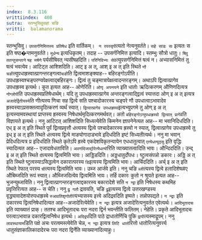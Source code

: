 ```yaml
---
index:  8.3.116
vrittiindex:  408
sutra:  स्तन्भुसिवुसहां चङि
vritti:  balamanorama 
---
```


स्तन्भुसिवु। `उपसर्गनिमित्तस्य प्रतिषेध` इति वार्तिकम्। ` न रपरसृपी`त्यतो नेत्यनुवर्तते। `सहे साडः सः` इत्यतः स इति षष्ठ�न्तमनुवर्तते। `मूर्धन्य` इत्यधिकृतम्। तदाह -- उपसर्गनिमित्त इत्यादि। स्तम्भुः सौत्रो धातुः। `षिवु ततन्तुसन्ताने` `षह मर्षणे` पर्यसीषिवत् न्यसीषहदिति। `परिनिविभ्यः सेवे`त्युपसर्गनिमित्तं षत्वं न। अभ्यासनिमित्तं तु षत्वं भवत्येव। आटिट्त आशिशदिति। आट् इ अ त्, आश् इ अ त् इति स्थिते `णौ चङी`त्युपधाह्रस्वात्प्रागन्तरङ्गत्वा`चङी`ति द्वित्वमाशङ्क्याह-- बहिरङ्गोऽपीति। उपधाह्रस्वश्चङ्परण्यपेक्षत्वाद्बहिरङ्गः। द्वित्वं तु चङ्मात्रापेक्षत्वादन्तरङ्गम्। अथाऽपि द्वित्वात्प्रागेव उपधाह्रस्व इत्यर्थः। कुत इत्यत आह-- ओणेरिति। `ओणृ अपनयने` इति धातोः ऋदित्करणम् औणिणदित्यत्र ` नोग्लोपी`ति उपधाह्रस्वप्रतिषेधार्थम्। यदि तु उपधाह्रस्वात्प्रागेव अन्तरङ्गत्वाद्द्वित्वं स्यात्तदा ओण् इ अ त् इत्यत्र `अजादेर्द्वितीयस्ये`ति णीत्यस्य णिचा सह द्वित्वे सति पश्चादोकारस्य चङ्परे णौ उपधात्वाऽभावादेव ह्रस्वस्याऽप्रसक्तत्वादृदित्करणं व्यर्थं स्यात्। `द्वित्वात्प्रागेव उपधाह्रस्व`इत्यभ्युपगमे तु ओण् इ अ त् इत्यस्यामवस्थायां प्राप्तस्य ह्रस्वस्य निषेधार्थमृदित्करणमर्थवत्। अतो `बहिरङ्गोऽप्युपधाह्रस्वो द्वित्वात् प्रागेवे`ति विज्ञायते इत्यर्थः। ननु आटिटत् आशिशदिति सिध्यत्येवेति किमनेन ज्ञापनेनेत्यत आह-- मा भवानिदिधदिति। एध् इ अ त् इति स्थिते पूर्वं द्वित्वप्रवृत्तौ `धी`त्यस्य द्वित्वे पश्चादेकारस्य ह्रस्वो न स्यात्, द्वित्वात्प्रागेव उपधाह्रस्वे तु इध् इ अ त् इति स्थिते `धी`त्यस्य द्वित्वे माङ्योगादाडभावे इदिधदिति इष्टं सिध्यतीत्यर्थः। ननु मा भवान् प्रेदिधदित्यत्र प्र इदिधदिति स्थिते कृतेऽपि ह्रस्वे एकदेशविकृतन्यायेन एधधातुत्वात् `एत्येधत्यूठ्सु` इति वृद्धिः स्यादित्यत आह-- एजादावेधताविति। `अवर्णादेजाद्योरेत्येधत्यो`रिति व्याख्यातत्वादिति भावः। औन्दिददिति। उन्द् इ अ त् इति स्थिते `दी`त्यस्य द्वित्वमिति भावः। आड्डिडदिति। अड्डधातुर्दोपधः। ष्टुत्वसंपन्नो डकारः। अड्डि अ त् इति स्थिते ष्टुत्वस्याऽसिद्धत्वेन दकारात्परस्य `डि`इत्यस्य द्वित्वमिति भावः। आर्चिददिति। अर्च् इ अ त् इति स्थिते रेफात् परस्य `ची`त्यस्य द्वित्वमिति भावः। उब्ज आर्जवे इति। ननु चङि `ब्जी`त्यस्य द्वित्वे हलादिशेष#ए औबिब्जदिति रूपं स्यात्। औब्जिजदित्येव द्वित्वमिति भावः। तर्हि दकारः कुतो न श्रुयते इत्यत आह-- भुजन्युब्जाविति। ननु द्वित्वात्प्रागन्तरङ्गत्वाद्दकारस्य बकारादेशे सति `न न्द्रा` इति निषेधस्य कथमिह प्रवृत्तिरित्यत आह-- स चेति। ननु `द्रु गतौ` द्रावयति, चङि `द्रु`इत्यस्य द्वित्वे उत्तरखण्डस्य वृद्ध्यावादेशयोरुपधाह्रस्वे `रुआवतिशृणोती`त्यभ्यासस्य इत्त्वे अदिद्रवदिति इष्यते। तन्नोपपद्यते। `न न्द्राः` इति दकारस्य द्वित्वनिषेधादित्यत आह--अजादेरित्येवेति। `न न्द्राः` इत्यत्र अजादेरित्यनुवर्तत एवेत्यर्थः। `आदिभूतादचः` इति व्याख्यातं प्राक्। ततश्च आदिभूतादचः परा नदरा द्विर्न भवन्तीति फलितम्। नेहेति। प्रकृते आदिभूतादचः परत्वाऽभावान्न दकारद्वित्वनिषेध इत्यर्थः। `अदिद्रप`दिति पाठे द्राधातोर्णिचि पुकि `द्रापी`त्यस्माद्रूपम्। ननु `लावस्थायाम`डिति पक्षे अचः परत्वमस्त्येवेति चेन्न, `न न्द्राः` इत्यत्र `लिटि धातो`रित्तो धातोरित्यनुवर्त्त्य धातुसंज्ञाकालिकादादेरचः परा नदरा द्विर्नेति व्याख्यानादित्याहुः।

